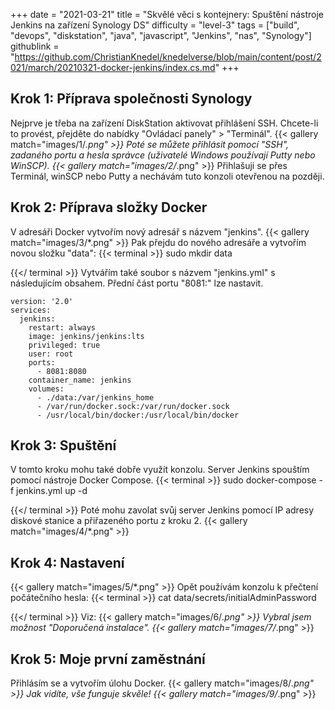 +++
date = "2021-03-21"
title = "Skvělé věci s kontejnery: Spuštění nástroje Jenkins na zařízení Synology DS"
difficulty = "level-3"
tags = ["build", "devops", "diskstation", "java", "javascript", "Jenkins", "nas", "Synology"]
githublink = "https://github.com/ChristianKnedel/knedelverse/blob/main/content/post/2021/march/20210321-docker-jenkins/index.cs.md"
+++

## Krok 1: Příprava společnosti Synology
Nejprve je třeba na zařízení DiskStation aktivovat přihlášení SSH. Chcete-li to provést, přejděte do nabídky "Ovládací panely" > "Terminál".
{{< gallery match="images/1/*.png" >}}
Poté se můžete přihlásit pomocí "SSH", zadaného portu a hesla správce (uživatelé Windows používají Putty nebo WinSCP).
{{< gallery match="images/2/*.png" >}}
Přihlašuji se přes Terminál, winSCP nebo Putty a nechávám tuto konzoli otevřenou na později.
## Krok 2: Příprava složky Docker
V adresáři Docker vytvořím nový adresář s názvem "jenkins".
{{< gallery match="images/3/*.png" >}}
Pak přejdu do nového adresáře a vytvořím novou složku "data":
{{< terminal >}}
sudo mkdir data

{{</ terminal >}}
Vytvářím také soubor s názvem "jenkins.yml" s následujícím obsahem. Přední část portu "8081:" lze nastavit.
```
version: '2.0'
services:
  jenkins:
    restart: always
    image: jenkins/jenkins:lts
    privileged: true
    user: root
    ports:
      - 8081:8080
    container_name: jenkins
    volumes:
      - ./data:/var/jenkins_home
      - /var/run/docker.sock:/var/run/docker.sock
      - /usr/local/bin/docker:/usr/local/bin/docker

```

## Krok 3: Spuštění
V tomto kroku mohu také dobře využít konzolu. Server Jenkins spouštím pomocí nástroje Docker Compose.
{{< terminal >}}
sudo docker-compose -f jenkins.yml up -d

{{</ terminal >}}
Poté mohu zavolat svůj server Jenkins pomocí IP adresy diskové stanice a přiřazeného portu z kroku 2.
{{< gallery match="images/4/*.png" >}}

## Krok 4: Nastavení

{{< gallery match="images/5/*.png" >}}
Opět používám konzolu k přečtení počátečního hesla:
{{< terminal >}}
cat data/secrets/initialAdminPassword

{{</ terminal >}}
Viz:
{{< gallery match="images/6/*.png" >}}
Vybral jsem možnost "Doporučená instalace".
{{< gallery match="images/7/*.png" >}}

## Krok 5: Moje první zaměstnání
Přihlásím se a vytvořím úlohu Docker.
{{< gallery match="images/8/*.png" >}}
Jak vidíte, vše funguje skvěle!
{{< gallery match="images/9/*.png" >}}